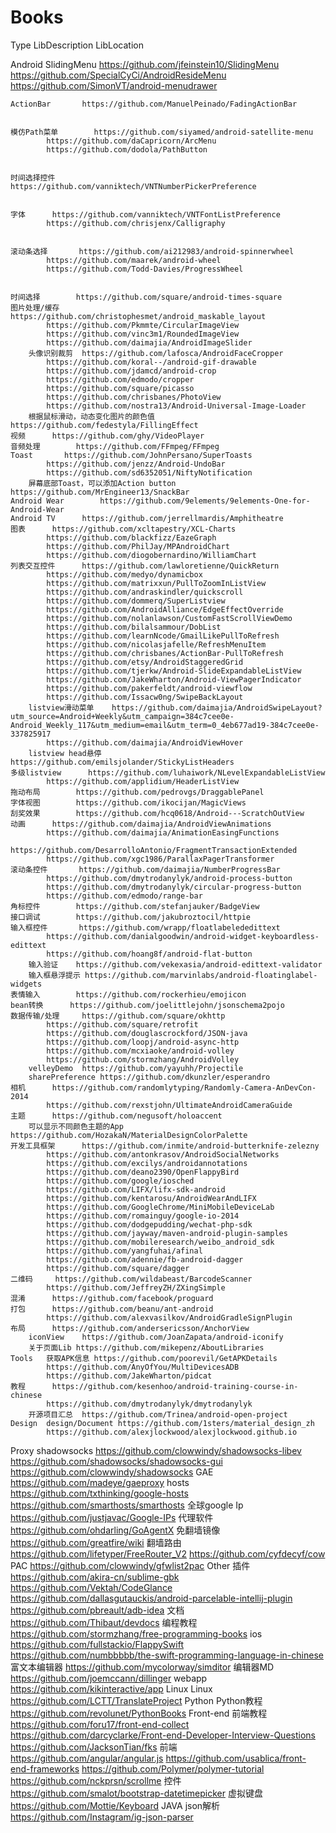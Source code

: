 # Books


Type	LibDescription	 	LibLocation

Android	SlidingMenu	 	https://github.com/jfeinstein10/SlidingMenu
 	 	 	https://github.com/SpecialCyCi/AndroidResideMenu
 	 	 	https://github.com/SimonVT/android-menudrawer
      
      
 	ActionBar	 	https://github.com/ManuelPeinado/FadingActionBar
  
  
 	模仿Path菜单	 	https://github.com/siyamed/android-satellite-menu
 	 	 	https://github.com/daCapricorn/ArcMenu
 	 	 	https://github.com/dodola/PathButton
      
      
 	时间选择控件	 	https://github.com/vanniktech/VNTNumberPickerPreference
  
  
 	字体	 	https://github.com/vanniktech/VNTFontListPreference
 	 	 	https://github.com/chrisjenx/Calligraphy
      
      
 	滚动条选择	 	https://github.com/ai212983/android-spinnerwheel
 	 	 	https://github.com/maarek/android-wheel
 	 	 	https://github.com/Todd-Davies/ProgressWheel
      
      
 	时间选择	 	https://github.com/square/android-times-square
 	图片处理/缓存	 	https://github.com/christophesmet/android_maskable_layout
 	 	 	https://github.com/Pkmmte/CircularImageView
 	 	 	https://github.com/vinc3m1/RoundedImageView
 	 	 	https://github.com/daimajia/AndroidImageSlider
 	 	头像识别裁剪	https://github.com/lafosca/AndroidFaceCropper
 	 	 	https://github.com/koral--/android-gif-drawable
 	 	 	https://github.com/jdamcd/android-crop
 	 	 	https://github.com/edmodo/cropper
 	 	 	https://github.com/square/picasso
 	 	 	https://github.com/chrisbanes/PhotoView
 	 	 	https://github.com/nostra13/Android-Universal-Image-Loader
 	 	根据鼠标滑动，动态变化图片的颜色值	https://github.com/fedestyla/FillingEffect
 	视频	 	https://github.com/ghy/VideoPlayer
 	音频处理	 	https://github.com/FFmpeg/FFmpeg
 	Toast	 	https://github.com/JohnPersano/SuperToasts
 	 	 	https://github.com/jenzz/Android-UndoBar
 	 	 	https://github.com/sd6352051/NiftyNotification
 	 	屏幕底部Toast，可以添加Action button	https://github.com/MrEngineer13/SnackBar
 	Android Wear	 	https://github.com/9elements/9elements-One-for-Android-Wear
 	Android TV	 	https://github.com/jerrellmardis/Amphitheatre
 	图表	 	https://github.com/xcltapestry/XCL-Charts
 	 	 	https://github.com/blackfizz/EazeGraph
 	 	 	https://github.com/PhilJay/MPAndroidChart
 	 	 	https://github.com/diogobernardino/WilliamChart
 	列表交互控件	 	https://github.com/lawloretienne/QuickReturn
 	 	 	https://github.com/medyo/dynamicbox
 	 	 	https://github.com/matrixxun/PullToZoomInListView
 	 	 	https://github.com/andraskindler/quickscroll
 	 	 	https://github.com/dommerq/SuperListview
 	 	 	https://github.com/AndroidAlliance/EdgeEffectOverride
 	 	 	https://github.com/nolanlawson/CustomFastScrollViewDemo
 	 	 	https://github.com/bilalsammour/DobList
 	 	 	https://github.com/learnNcode/GmailLikePullToRefresh
 	 	 	https://github.com/nicolasjafelle/RefreshMenuItem
 	 	 	https://github.com/chrisbanes/ActionBar-PullToRefresh
 	 	 	https://github.com/etsy/AndroidStaggeredGrid
 	 	 	https://github.com/tjerkw/Android-SlideExpandableListView
 	 	 	https://github.com/JakeWharton/Android-ViewPagerIndicator
 	 	 	https://github.com/pakerfeldt/android-viewflow
 	 	 	https://github.com/Issacw0ng/SwipeBackLayout
 	 	listview滑动菜单	https://github.com/daimajia/AndroidSwipeLayout?utm_source=Android+Weekly&utm_campaign=384c7cee0e-Android_Weekly_117&utm_medium=email&utm_term=0_4eb677ad19-384c7cee0e-337825917
 	 	 	https://github.com/daimajia/AndroidViewHover
 	 	listview head悬停	https://github.com/emilsjolander/StickyListHeaders
 	多级listview	 	https://github.com/luhaiwork/NLevelExpandableListView
 	 	 	https://github.com/applidium/HeaderListView
 	拖动布局	 	https://github.com/pedrovgs/DraggablePanel
 	字体视图	 	https://github.com/ikocijan/MagicViews
 	刮奖效果	 	https://github.com/hcq0618/Android---ScratchOutView
 	动画	 	https://github.com/daimajia/AndroidViewAnimations
 	 	 	https://github.com/daimajia/AnimationEasingFunctions
 	 	 	https://github.com/DesarrolloAntonio/FragmentTransactionExtended
 	 	 	https://github.com/xgc1986/ParallaxPagerTransformer
 	滚动条控件	 	https://github.com/daimajia/NumberProgressBar
 	 	 	https://github.com/dmytrodanylyk/android-process-button
 	 	 	https://github.com/dmytrodanylyk/circular-progress-button
 	 	 	https://github.com/edmodo/range-bar
 	角标控件	 	https://github.com/stefanjauker/BadgeView
 	接口调试	 	https://github.com/jakubroztocil/httpie
 	输入框控件	 	https://github.com/wrapp/floatlabelededittext
 	 	 	https://github.com/danialgoodwin/android-widget-keyboardless-edittext
 	 	 	https://github.com/hoang8f/android-flat-button
 	 	输入验证	https://github.com/vekexasia/android-edittext-validator
 	 	输入框悬浮提示	https://github.com/marvinlabs/android-floatinglabel-widgets
 	表情输入	 	https://github.com/rockerhieu/emojicon
 	bean转换	 	https://github.com/joelittlejohn/jsonschema2pojo
 	数据传输/处理	 	https://github.com/square/okhttp
 	 	 	https://github.com/square/retrofit
 	 	 	https://github.com/douglascrockford/JSON-java
 	 	 	https://github.com/loopj/android-async-http
 	 	 	https://github.com/mcxiaoke/android-volley
 	 	 	https://github.com/stormzhang/AndroidVolley
 	 	velleyDemo	https://github.com/yayuhh/Projectile
 	 	sharePreference	https://github.com/dkunzler/esperandro
 	相机	 	https://github.com/randomlytyping/Randomly-Camera-AnDevCon-2014
 	 	 	https://github.com/rexstjohn/UltimateAndroidCameraGuide
 	主题	 	https://github.com/negusoft/holoaccent
 	 	可以显示不同颜色主题的App	https://github.com/HozakaN/MaterialDesignColorPalette
 	开发工具框架	 	https://github.com/inmite/android-butterknife-zelezny
 	 	 	https://github.com/antonkrasov/AndroidSocialNetworks
 	 	 	https://github.com/excilys/androidannotations
 	 	 	https://github.com/deano2390/OpenFlappyBird
 	 	 	https://github.com/google/iosched
 	 	 	https://github.com/LIFX/lifx-sdk-android
 	 	 	https://github.com/kentarosu/AndroidWearAndLIFX
 	 	 	https://github.com/GoogleChrome/MiniMobileDeviceLab
 	 	 	https://github.com/romainguy/google-io-2014
 	 	 	https://github.com/dodgepudding/wechat-php-sdk
 	 	 	https://github.com/jayway/maven-android-plugin-samples
 	 	 	https://github.com/mobileresearch/weibo_android_sdk
 	 	 	https://github.com/yangfuhai/afinal
 	 	 	https://github.com/adennie/fb-android-dagger
 	 	 	https://github.com/square/dagger
 	二维码	 	https://github.com/wildabeast/BarcodeScanner
 	 	 	https://github.com/JeffreyZH/ZXingSimple
 	混淆	 	https://github.com/facebook/proguard
 	打包	 	https://github.com/beanu/ant-android
 	 	 	https://github.com/alexvasilkov/AndroidGradleSignPlugin
 	布局	 	https://github.com/andersericsson/AnchorView
 	 	iconView	https://github.com/JoanZapata/android-iconify
 	 	关于页面Lib	https://github.com/mikepenz/AboutLibraries
 	Tools	获取APK信息	https://github.com/poorevil/GetAPKDetails
 	 	 	https://github.com/AnyOfYou/MultiDevicesADB
 	 	 	https://github.com/JakeWharton/pidcat
 	教程	 	https://github.com/kesenhoo/android-training-course-in-chinese
 	 	 	https://github.com/dmytrodanylyk/dmytrodanylyk
 	 	开源项目汇总	https://github.com/Trinea/android-open-project
 	Design	design/Document	https://github.com/1sters/material_design_zh
 	 	 	https://github.com/alexjlockwood/alexjlockwood.github.io
Proxy	shadowsocks	 	https://github.com/clowwindy/shadowsocks-libev
 	 	 	https://github.com/shadowsocks/shadowsocks-gui
 	 	 	https://github.com/clowwindy/shadowsocks
 	GAE	 	https://github.com/madeye/gaeproxy
 	hosts	 	https://github.com/txthinking/google-hosts
 	 	 	https://github.com/smarthosts/smarthosts
 	全球google Ip	 	https://github.com/justjavac/Google-IPs
 	代理软件	 	https://github.com/ohdarling/GoAgentX
 	免翻墙镜像	 	https://github.com/greatfire/wiki
 	翻墙路由	 	https://github.com/lifetyper/FreeRouter_V2
 	 	 	https://github.com/cyfdecyf/cow
 	PAC	 	https://github.com/clowwindy/gfwlist2pac
Other	插件	 	https://github.com/akira-cn/sublime-gbk
 	 	 	https://github.com/Vektah/CodeGlance
 	 	 	https://github.com/dallasgutauckis/android-parcelable-intellij-plugin
 	 	 	https://github.com/pbreault/adb-idea
 	文档	 	https://github.com/Thibaut/devdocs
 	编程教程	 	https://github.com/stormzhang/free-programming-books
 	ios	 	https://github.com/fullstackio/FlappySwift
 	 	 	https://github.com/numbbbbb/the-swift-programming-language-in-chinese
 	富文本编辑器	 	https://github.com/mycolorway/simditor
 	编辑器MD	 	https://github.com/joemccann/dillinger
 	webapp	 	https://github.com/kikinteractive/app
Linux	Linux	 	https://github.com/LCTT/TranslateProject
Python	Python教程	 	https://github.com/revolunet/PythonBooks
Front-end	前端教程	 	https://github.com/foru17/front-end-collect
 	 	 	https://github.com/darcyclarke/Front-end-Developer-Interview-Questions
 	 	 	https://github.com/JacksonTian/fks
 	前端	 	https://github.com/angular/angular.js
 	 	 	https://github.com/usablica/front-end-frameworks
 	 	 	https://github.com/Polymer/polymer-tutorial
 	 	 	https://github.com/nckprsn/scrollme
 	控件	 	https://github.com/smalot/bootstrap-datetimepicker
 	虚拟键盘	 	https://github.com/Mottie/Keyboard
JAVA	json解析	 	https://github.com/Instagram/ig-json-parser
